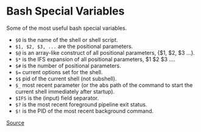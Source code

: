# Bash Special Variables

Some of the most useful bash special variables.

- `$0` is the name of the shell or shell script.
- `$1, $2, $3, ...` are the positional parameters.
- `$@` is an array-like construct of all positional parameters, {$1, $2, $3 ...}.
- `$*` is the IFS expansion of all positional parameters, $1 $2 $3 ....
- `$#` is the number of positional parameters.
- `$=` current options set for the shell.
- `$$` pid of the current shell (not subshell).
- `$_` most recent parameter (or the abs path of the command to start the current shell immediately after startup).
- `$IFS` is the (input) field separator.
- `$?` is the most recent foreground pipeline exit status.
- `$!` is the PID of the most recent background command.

[Source](https://stackoverflow.com/a/5163260/238365)
